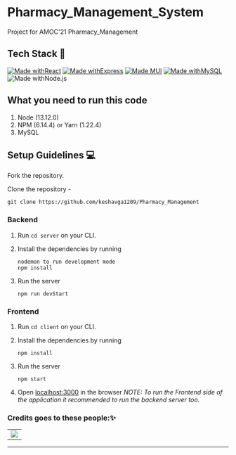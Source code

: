 # Pharmacy_Management_System
Project for AMOC'21
Pharmacy_Management
## Tech Stack 🚀

[![Made withReact](https://img.shields.io/badge/Made%20with-React-blue?style=for-the-badge&logo=React)]() [![Made withExpress](https://img.shields.io/badge/Made%20with-Express-yellow?style=for-the-badge&logo=NodeJS)]() [![Made MUI](https://img.shields.io/badge/Made%20with-Material_Ui-orange?style=for-the-badge&logo=MaterialUi)]()  [![Made withMySQL](https://img.shields.io/badge/Made%20with-MySQL-blue?style=for-the-badge&logo=MySQL)]()  ![Made withNode.js](https://img.shields.io/badge/Made%20with-Node.js-green?style=for-the-badge&logo=node.js)
    
## What you need to run this code
1. Node (13.12.0)
2. NPM (6.14.4) or Yarn (1.22.4)
3. MySQL

## Setup Guidelines 💻

Fork the repository.

Clone the repository -
```
git clone https://github.com/keshavga1209/Pharmacy_Management
```

### Backend

1. Run `cd server` on your CLI.

2. Install the dependencies by running
    ```
    nodemon to run development mode
    npm install
    ```

2. Run the server
    ```
    npm run devStart
    ```


### Frontend

1. Run `cd client` on your CLI.

2. Install the dependencies by running
    ```
    npm install
    ```

3. Run the server
    ```
    npm start
    ```
    
4. Open [localhost:3000](http://localhost:3000/) in the browser
_NOTE: To run the Frontend side of the application it recommended to run the backend server too._


### Credits goes to these people:✨

<table>
	<tr>
		<td>
  <img src="https://contrib.rocks/image?repo=keshavga1209/Pharmacy_Management" />
</a>
		</td>
	</tr>
</table>

---- 
